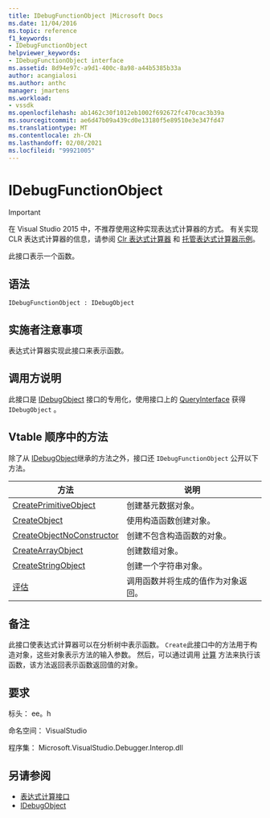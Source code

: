 ```yaml
---
title: IDebugFunctionObject |Microsoft Docs
ms.date: 11/04/2016
ms.topic: reference
f1_keywords:
- IDebugFunctionObject
helpviewer_keywords:
- IDebugFunctionObject interface
ms.assetid: 8d94e97c-a9d1-400c-8a98-a44b5385b33a
author: acangialosi
ms.author: anthc
manager: jmartens
ms.workload:
- vssdk
ms.openlocfilehash: ab1462c30f1012eb1002f692672fc470cac3b39a
ms.sourcegitcommit: ae6d47b09a439cd0e13180f5e89510e3e347fd47
ms.translationtype: MT
ms.contentlocale: zh-CN
ms.lasthandoff: 02/08/2021
ms.locfileid: "99921005"
---
```

# <a name="idebugfunctionobject"></a>IDebugFunctionObject
> [!IMPORTANT]
> 在 Visual Studio 2015 中，不推荐使用这种实现表达式计算器的方式。 有关实现 CLR 表达式计算器的信息，请参阅 [Clr 表达式计算器](https://github.com/Microsoft/ConcordExtensibilitySamples/wiki/CLR-Expression-Evaluators) 和 [托管表达式计算器示例](https://github.com/Microsoft/ConcordExtensibilitySamples/wiki/Managed-Expression-Evaluator-Sample)。

 此接口表示一个函数。

## <a name="syntax"></a>语法

```
IDebugFunctionObject : IDebugObject
```

## <a name="notes-for-implementers"></a>实施者注意事项
 表达式计算器实现此接口来表示函数。

## <a name="notes-for-callers"></a>调用方说明
 此接口是 [IDebugObject](../../../extensibility/debugger/reference/idebugobject.md) 接口的专用化，使用接口上的 [QueryInterface](/cpp/atl/queryinterface) 获得 `IDebugObject` 。

## <a name="methods-in-vtable-order"></a>Vtable 顺序中的方法
 除了从 [IDebugObject](../../../extensibility/debugger/reference/idebugobject.md)继承的方法之外，接口还 `IDebugFunctionObject` 公开以下方法。

|方法|说明|
|------------|-----------------|
|[CreatePrimitiveObject](../../../extensibility/debugger/reference/idebugfunctionobject-createprimitiveobject.md)|创建基元数据对象。|
|[CreateObject](../../../extensibility/debugger/reference/idebugfunctionobject-createobject.md)|使用构造函数创建对象。|
|[CreateObjectNoConstructor](../../../extensibility/debugger/reference/idebugfunctionobject-createobjectnoconstructor.md)|创建不包含构造函数的对象。|
|[CreateArrayObject](../../../extensibility/debugger/reference/idebugfunctionobject-createarrayobject.md)|创建数组对象。|
|[CreateStringObject](../../../extensibility/debugger/reference/idebugfunctionobject-createstringobject.md)|创建一个字符串对象。|
|[评估](../../../extensibility/debugger/reference/idebugfunctionobject-evaluate.md)|调用函数并将生成的值作为对象返回。|

## <a name="remarks"></a>备注
 此接口使表达式计算器可以在分析树中表示函数。 `Create`此接口中的方法用于构造对象，这些对象表示方法的输入参数。 然后，可以通过调用 [计算](../../../extensibility/debugger/reference/idebugfunctionobject-evaluate.md) 方法来执行该函数，该方法返回表示函数返回值的对象。

## <a name="requirements"></a>要求
 标头： ee。h

 命名空间： VisualStudio

 程序集： Microsoft.VisualStudio.Debugger.Interop.dll

## <a name="see-also"></a>另请参阅
- [表达式计算接口](../../../extensibility/debugger/reference/expression-evaluation-interfaces.md)
- [IDebugObject](../../../extensibility/debugger/reference/idebugobject.md)
